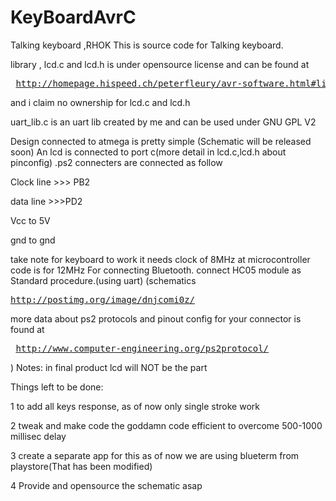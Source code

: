 KeyBoardAvrC
============

Talking keyboard ,RHOK
This is source code for Talking keyboard. 

library , lcd.c and lcd.h is under opensource license and can be found at <pre> http://homepage.hispeed.ch/peterfleury/avr-software.html#libs </pre> and i claim no ownership for lcd.c and lcd.h

uart_lib.c is an uart lib created by me and can be used under GNU GPL V2

Design connected to atmega is pretty simple (Schematic will be released soon)
An lcd is connected to port c(more detail in lcd.c,lcd.h about pinconfig) .ps2 connecters are connected as follow

Clock line >>> PB2 <p>
data line >>>PD2 <p>
Vcc to 5V <p>
gnd to gnd <p>
 take note for keyboard to work it needs clock of 8MHz at microcontroller
code is for 12MHz
For connecting Bluetooth.
connect HC05 module as Standard procedure.(using uart)
(schematics <pre> http://postimg.org/image/dnjcomi0z/ </pre>
more data about ps2 protocols and pinout config for your connector is found at <pre> http://www.computer-engineering.org/ps2protocol/ </pre>

)
Notes:
in final product lcd will NOT be the part

Things left to be done: <p>
1 to add all keys response, as of now only single stroke work <p>
2 tweak and make code the goddamn code efficient to overcome 500-1000 millisec delay <p>
3 create a separate app for this as of now we are using blueterm from playstore(That has been modified) <p>
4 Provide and opensource the schematic asap <p>

